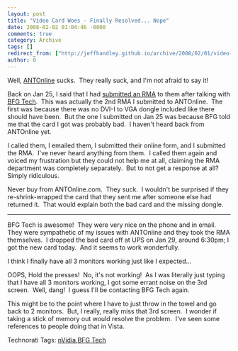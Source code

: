 ```yaml
---
layout: post
title: "Video Card Woes - Finally Resolved... Nope"
date: 2008-02-02 01:04:46 -0800
comments: true
category: Archive
tags: []
redirect_from: ["http://jeffhandley.github.io/archive/2008/02/01/video-card-woes---finally-resolved.-nope.aspx"]
author: 0
---
```

<!-- more -->
<p>Well, <a href="http://ANTOnline.com" target="_blank">ANTOnline</a> sucks.  They really suck, and I'm not afraid to say it!</p>  <p>Back on Jan 25, I said that I had <a href="http://blog.jeffhandley.com/archive/2008/01/25/never-ending-video-card-woes.aspx" target="_blank">submitted an RMA</a> to them after talking with <a href="http://www.bfgtech.com" target="_blank">BFG Tech</a>.  This was actually the 2nd RMA I submitted to ANTOnline.  The first was because there was no DVI-I to VGA dongle included like there should have been.  But the one I submitted on Jan 25 was because BFG told me that the card I got was probably bad.  I haven't heard back from ANTOnline yet.</p>  <p>I called them, I emailed them, I submitted their online form, and I submitted the RMA.  I've never heard anything from them.  I called them again and voiced my frustration but they could not help me at all, claiming the RMA department was completely separately.  But to not get a response at all?  Simply ridiculous.</p>  <p>Never buy from ANTOnline.com.  They suck.  I wouldn't be surprised if they re-shrink-wrapped the card that they sent me after someone else had returned it.  That would explain both the bad card and the missing dongle.</p>  <p>   </p><hr />BFG Tech is awesome!  They were very nice on the phone and in email.  They were sympathetic of my issues with ANTOnline and they took the RMA themselves.  I dropped the bad card off at UPS on Jan 29, around 6:30pm; I got the new card today.  And it seems to work wonderfully.  <p>I think I finally have all 3 monitors working just like I expected...</p>  <p>OOPS, Hold the presses!  No, it's not working!  As I was literally just typing that I have all 3 monitors working, I got some errant noise on the 3rd screen.  Well, dang!  I guess I'll be contacting BFG Tech again.</p>  <p>This might be to the point where I have to just throw in the towel and go back to 2 monitors.  But, I really, really miss that 3rd screen.  I wonder if taking a stick of memory out would resolve the problem.  I've seen some references to people doing that in Vista.</p>  <div class="wlWriterSmartContent" id="scid:0767317B-992E-4b12-91E0-4F059A8CECA8:e5d80b55-fbe2-439e-9490-ee05edea524f" style="padding-right: 0px; display: inline; padding-left: 0px; padding-bottom: 0px; margin: 0px; padding-top: 0px">Technorati Tags: <a href="http://technorati.com/tags/nVidia" rel="tag">nVidia</a>,<a href="http://technorati.com/tags/BFG%20Tech" rel="tag">BFG Tech</a></div>

